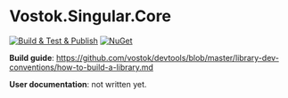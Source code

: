 # Vostok.Singular.Core

[![Build & Test & Publish](https://github.com/vostok/singular.core/actions/workflows/ci.yml/badge.svg)](https://github.com/vostok/singular.core/actions/workflows/ci.yml)
[![NuGet](https://img.shields.io/nuget/v/Vostok.Singular.Core.svg)](https://www.nuget.org/packages/Vostok.Singular.Core)




**Build guide**: https://github.com/vostok/devtools/blob/master/library-dev-conventions/how-to-build-a-library.md

**User documentation**: not written yet.
